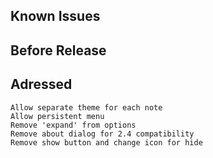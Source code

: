 Known Issues
------------

Before Release
--------------

Adressed
--------
    Allow separate theme for each note
    Allow persistent menu
    Remove 'expand' from options
    Remove about dialog for 2.4 compatibility
    Remove show button and change icon for hide
